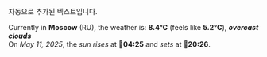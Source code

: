 
자동으로 추가된 텍스트입니다.

<!--START_SECTION:weather:moscow-->
Currently in **Moscow** (RU), the weather is: **8.4°C** (feels like **5.2°C**), ***overcast clouds***<br/>
On *May 11, 2025*, the *sun rises* at 🌅**04:25** and *sets* at 🌇**20:26**.
<!--END_SECTION:weather-->
